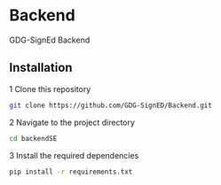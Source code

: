 # Backend
GDG-SignEd Backend

## Installation

1 Clone this repository
   ```bash
   git clone https://github.com/GDG-SignED/Backend.git
   ```
2 Navigate to the project directory
   ```bash
   cd backendSE
   ```
3 Install the required dependencies
   ```bash
   pip install -r requirements.txt
   ```
